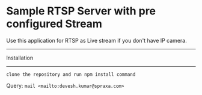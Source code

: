 # Sample RTSP Server with pre configured Stream

Use this application for RTSP as Live stream if you don't have IP camera.

****************************
Installation
****************************

```
clone the repository and run npm install command
```

Query: `mail <mailto:devesh.kumar@spraxa.com>`
